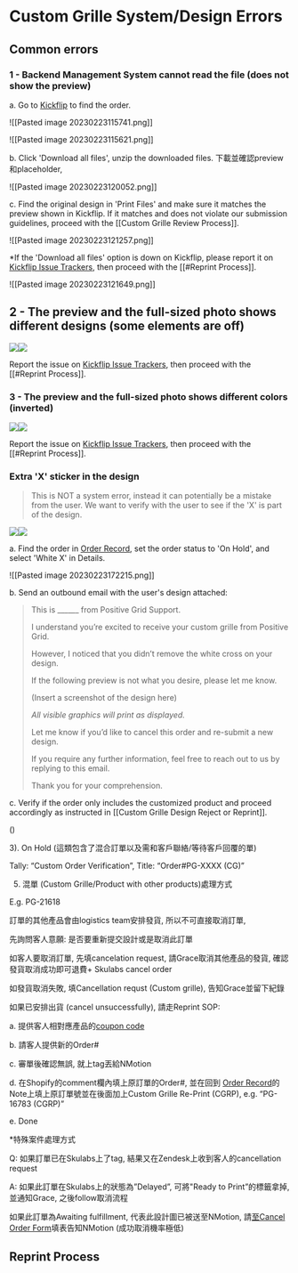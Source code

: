 # Custom Grille System/Design Errors
## Common errors
### 1 - Backend Management System cannot read the file (does not show the preview)

a. Go to [Kickflip](https://positivegrid.gokickflip.com/admin/home) to find the order.

![[Pasted image 20230223115741.png]]

![[Pasted image 20230223115621.png]]

b. Click 'Download all files', unzip the downloaded files.  下載並確認preview和placeholder, 

![[Pasted image 20230223120052.png]]

c. Find the original design in 'Print Files' and make sure it matches the preview shown in Kickflip. If it matches and does not violate our submission guidelines, proceed with the [[Custom Grille Review Process]].

![[Pasted image 20230223121257.png]]

*If the 'Download all files' option is down on Kickflip, please report it on [Kickflip Issue Trackers](https://docs.google.com/spreadsheets/d/1QWlU9GCxHrK5SsvI39NrN39Xlavc271mEfhcQ6IJk6k/edit#gid=191533831), then proceed with the [[#Reprint Process]]. 

![[Pasted image 20230223121649.png]]


## 2 - The preview and the full-sized photo shows different designs (some elements are off)

![](https://lh5.googleusercontent.com/nW8aKd7vQj61-fmEZE1GgNLiU-U3HgcTlogLlaXJzMO7b8Z5A6lC6aYht1s5buzw8J5GhuYX7CP7Us6QBaOVt9EujDIn35fknMb11CgrOrN7egUZ-8NY9Vk8TKxSDJbemDq-ctPqhkNqS2Zxs_FuayU)![](https://lh4.googleusercontent.com/JQ0_Uy7BklOAIMH949cyPIGQPTKZARMzC7RX4sK9eLX8-37kJl8Imw5RSbSAMmbLRig0B3bjJ6_Igjd0jw03hwYMQC1w__6wu3tmS1929EBUjEDIHQLkkhIqNFVNj3hRgHBJfAjbzFB18mFxlC_Mgco)

Report the issue on [Kickflip Issue Trackers](https://docs.google.com/spreadsheets/d/1QWlU9GCxHrK5SsvI39NrN39Xlavc271mEfhcQ6IJk6k/edit#gid=191533831), then proceed with the [[#Reprint Process]]. 

### 3 - The preview and the full-sized photo shows different colors (inverted)

![](https://lh3.googleusercontent.com/5bfClL_6RLs9AND9KR5IdOhdZLNVsJJO4l5jn_lN8WjpdpuvjSWRueCmFznZ8ZwyOXxYr5_FKLcsp9C3s_QNqHwi6DXhdJ-LgGUyOzfLzog5F1ddOHUMLigfW1iZZjs1GEf5i-FOxvTMrAMqTG5vWWo)![](https://lh3.googleusercontent.com/dOY7CLVabc3Gowz3aa8lF2eb-HaNOo9Rd5VE5uLimVJRTT0ml4qszGhBZtV8P1S38joEq-06eH2WNl_aLkwnGc4Kscsg7bZ81uR3V6TL1ug28bJGV1sfr7atPfmCVnuxaRV6JIklJnnkqscZslGjuuI)

Report the issue on [Kickflip Issue Trackers](https://docs.google.com/spreadsheets/d/1QWlU9GCxHrK5SsvI39NrN39Xlavc271mEfhcQ6IJk6k/edit#gid=191533831), then proceed with the [[#Reprint Process]]. 


### Extra 'X' sticker in the design 
> This is NOT a system error, instead it can potentially be a mistake from the user. We want to verify with the user to see if the 'X' is part of the design. 

  **![](https://lh3.googleusercontent.com/D4lXIoO81aqVPZi-tz83BgTOeIkz7j9iMwaxAt8P7UYUmSGo2t8tGri8Wl_nXCex5X4QGptlyEayK_aY31Pv_aVU9PYZUGkqapItCWisB2S08KF0U2Sqp-Ym205T-LE5Pt6-xMg4orsAK4662m6QqoE)![](https://lh4.googleusercontent.com/XS7pvUtDK0iVDfl4-WsPLVYFKUORxOB-66xylRbHV6fH_-LE6_3MX4G7J7-HHGNteTY777_RoxNfcC_1hYFu-TABi9uufE_RXd8Gtx1fj2z2ba_zMZXaFTx_wcbtIZ1H3GLCPfKgBoFK4Yv5B06EUP0)**

a. Find the order in [Order Record](https://docs.google.com/spreadsheets/d/1we-F-6i0Vch8DEKhzYNKKCP_bRx8EPp_VVGbgFXFa9I/edit?pli=1#gid=366409741), set the order status to 'On Hold', and select 'White X' in Details.

![[Pasted image 20230223172215.png]]

b. Send an outbound email with the user's design attached:

>This is ______ from Positive Grid Support.
>
>I understand you’re excited to receive your custom grille from Positive Grid.
>
>However, I noticed that you didn’t remove the white cross on your design.
>
>If the following preview is not what you desire, please let me know.
>
>(Insert a screenshot of the design here)
>
>*All visible graphics will print as displayed.*
>
>Let me know if you’d like to cancel this order and re-submit a new design.
>
>If you require any further information, feel free to reach out to us by replying to this email. 
>
>Thank you for your comprehension.

c. Verify if the order only includes the customized product and proceed accordingly as instructed in [[Custom Grille Design Reject or Reprint]].

()
  

3). On Hold (這類包含了混合訂單以及需和客戶聯絡/等待客戶回覆的單)

Tally: “Custom Order Verification”, Title: “Order#PG-XXXX (CG)”

  

5. 混單 (Custom Grille/Product with other products)處理方式

E.g. PG-21618

  

訂單的其他產品會由logistics team安排發貨, 所以不可直接取消訂單, 

先詢問客人意願: 是否要重新提交設計或是取消此訂單



如客人要取消訂單, 先填cancelation request, 請Grace取消其他產品的發貨, 確認發貨取消成功即可退費+ Skulabs cancel order

  

如發貨取消失敗, 填Cancellation requst (Custom grille), 告知Grace並留下紀錄

  

如果已安排出貨 (cancel unsuccessfully), 請走Reprint SOP:

  

a. 提供客人相對應產品的[coupon code](https://docs.google.com/spreadsheets/d/1we-F-6i0Vch8DEKhzYNKKCP_bRx8EPp_VVGbgFXFa9I/edit?pli=1#gid=861761529)

  

b. 請客人提供新的Order#

  

c. 審單後確認無誤, 就上tag丟給NMotion

d. 在Shopify的comment欄內填上原訂單的Order#, 並在回到 [Order Record](https://docs.google.com/spreadsheets/d/1we-F-6i0Vch8DEKhzYNKKCP_bRx8EPp_VVGbgFXFa9I/edit?pli=1#gid=366409741)的Note上填上原訂單號並在後面加上Custom Grille Re-Print (CGRP), e.g. “PG-16783 (CGRP)”

  

e. Done

  
  

*特殊案件處理方式

  

Q: 如果訂單已在Skulabs上了tag, 結果又在Zendesk上收到客人的cancellation request

  

A: 如果此訂單在Skulabs上的狀態為”Delayed”, 可將"Ready to Print”的標籤拿掉, 並通知Grace, 之後follow取消流程

如果此訂單為Awaiting fulfillment, 代表此設計圖已被送至NMotion, 請[至Cancel Order Form](https://docs.google.com/spreadsheets/d/1QWlU9GCxHrK5SsvI39NrN39Xlavc271mEfhcQ6IJk6k/edit#gid=1621356637)填表告知NMotion (成功取消機率極低)

  

## Reprint Process
